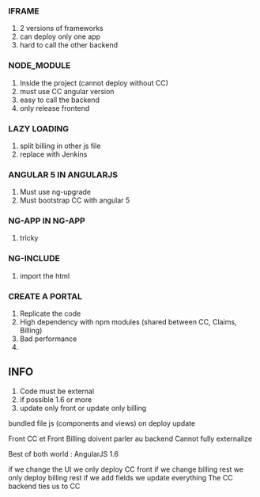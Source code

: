 ### IFRAME

1. 2 versions of frameworks
2. can deploy only one app
3. hard to call the other backend

### NODE_MODULE

1. Inside the project (cannot deploy without CC)
2. must use CC angular version
3. easy to call the backend
4. only release frontend

### LAZY LOADING

1. split billing in other js file
2. replace with Jenkins

### ANGULAR 5 IN ANGULARJS

1. Must use ng-upgrade
2. Must bootstrap CC with angular 5

### NG-APP IN NG-APP

1. tricky

### NG-INCLUDE

1. import the html

### CREATE A PORTAL

1. Replicate the code
2. High dependency with npm modules (shared between CC, Claims, Billing)
3. Bad performance
4. 


## INFO

1. Code must be external
2. if possible 1.6 or more
3. update only front or update only billing

bundled file js (components and views)
on deploy update 

Front CC et Front Billing doivent parler au backend
Cannot fully externalize


Best of both world :
AngularJS 1.6

if we change the UI we only deploy CC front
if we change billing rest we only deploy billing rest
if we add fields we update everything
The CC backend ties us to CC